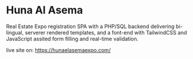 # Huna Al Asema

Real Estate Expo registration SPA with a PHP/SQL backend delivering bi-lingual, serverer rendered templates, and a font-end with TailwindCSS and JavaScript assited form filling and real-time validation.

live site on: 
https://hunaelasemaexpo.com/

